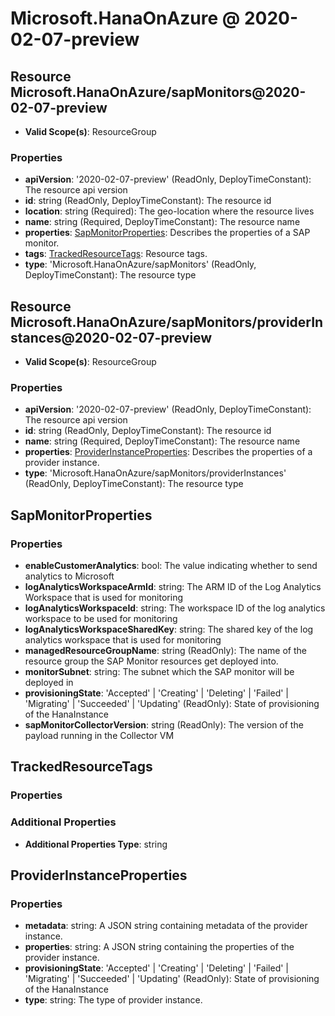 # Microsoft.HanaOnAzure @ 2020-02-07-preview

## Resource Microsoft.HanaOnAzure/sapMonitors@2020-02-07-preview
* **Valid Scope(s)**: ResourceGroup
### Properties
* **apiVersion**: '2020-02-07-preview' (ReadOnly, DeployTimeConstant): The resource api version
* **id**: string (ReadOnly, DeployTimeConstant): The resource id
* **location**: string (Required): The geo-location where the resource lives
* **name**: string (Required, DeployTimeConstant): The resource name
* **properties**: [SapMonitorProperties](#sapmonitorproperties): Describes the properties of a SAP monitor.
* **tags**: [TrackedResourceTags](#trackedresourcetags): Resource tags.
* **type**: 'Microsoft.HanaOnAzure/sapMonitors' (ReadOnly, DeployTimeConstant): The resource type

## Resource Microsoft.HanaOnAzure/sapMonitors/providerInstances@2020-02-07-preview
* **Valid Scope(s)**: ResourceGroup
### Properties
* **apiVersion**: '2020-02-07-preview' (ReadOnly, DeployTimeConstant): The resource api version
* **id**: string (ReadOnly, DeployTimeConstant): The resource id
* **name**: string (Required, DeployTimeConstant): The resource name
* **properties**: [ProviderInstanceProperties](#providerinstanceproperties): Describes the properties of a provider instance.
* **type**: 'Microsoft.HanaOnAzure/sapMonitors/providerInstances' (ReadOnly, DeployTimeConstant): The resource type

## SapMonitorProperties
### Properties
* **enableCustomerAnalytics**: bool: The value indicating whether to send analytics to Microsoft
* **logAnalyticsWorkspaceArmId**: string: The ARM ID of the Log Analytics Workspace that is used for monitoring
* **logAnalyticsWorkspaceId**: string: The workspace ID of the log analytics workspace to be used for monitoring
* **logAnalyticsWorkspaceSharedKey**: string: The shared key of the log analytics workspace that is used for monitoring
* **managedResourceGroupName**: string (ReadOnly): The name of the resource group the SAP Monitor resources get deployed into.
* **monitorSubnet**: string: The subnet which the SAP monitor will be deployed in
* **provisioningState**: 'Accepted' | 'Creating' | 'Deleting' | 'Failed' | 'Migrating' | 'Succeeded' | 'Updating' (ReadOnly): State of provisioning of the HanaInstance
* **sapMonitorCollectorVersion**: string (ReadOnly): The version of the payload running in the Collector VM

## TrackedResourceTags
### Properties
### Additional Properties
* **Additional Properties Type**: string

## ProviderInstanceProperties
### Properties
* **metadata**: string: A JSON string containing metadata of the provider instance.
* **properties**: string: A JSON string containing the properties of the provider instance.
* **provisioningState**: 'Accepted' | 'Creating' | 'Deleting' | 'Failed' | 'Migrating' | 'Succeeded' | 'Updating' (ReadOnly): State of provisioning of the HanaInstance
* **type**: string: The type of provider instance.

